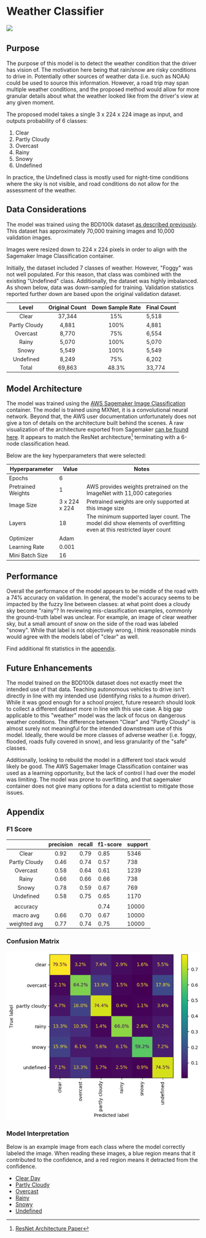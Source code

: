 # Weather Classifier

![](images/weather_demo.gif)

## Purpose  

The purpose of this model is to detect the weather condition that the driver has vision of. The motivation here being that rain/snow are risky conditions to drive in. Potentially other sources of weather data (i.e. such as NOAA) could be used to source this information. However, a road trip may span multiple weather conditions, and the proposed method would allow for more granular details about what the weather looked like from the driver's view at any given moment.

The proposed model takes a single 3 x 224 x 224 image as input, and outputs probability of 6 classes:  
  
1) Clear  
2) Partly Cloudy  
3) Overcast  
4) Rainy  
5) Snowy  
6) Undefined  
  
In practice, the Undefined class is mostly used for night-time conditions where the sky is not visible, and road conditions do not allow for the assessment of the weather.

## Data Considerations

The model was trained using the BDD100k dataset [as described previously](../Dataset.md). This dataset has approximately 70,000 training images and 10,000 validation images.

Images were resized down to 224 x 224 pixels in order to align with the Sagemaker Image Classification container.

Initially, the dataset included 7 classes of weather. However, "Foggy" was not well populated. For this reason, that class was combined with the existing "Undefined" class. Additionally, the dataset was highly imbalanced. As shown below, data was down-sampled for training. Validation statistics reported further down are based upon the original validation dataset.

|     Level     | Original Count | Down Sample Rate | Final Count |
| :-----------: | :------------: | :--------------: | ----------- |
|     Clear     |     37,344     |       15%        | 5,518       |
| Partly Cloudy |     4,881      |       100%       | 4,881       |
|   Overcast    |     8,770      |       75%        | 6,554       |
|     Rainy     |     5,070      |       100%       | 5,070       |
|     Snowy     |     5,549      |       100%       | 5,549       |
|   Undefined   |     8,249      |       75%        | 6,202       |
|     Total     |     69,863     |      48.3%       | 33,774      |

## Model Architecture

The model was trained using the [AWS Sagemaker Image Classification](https://docs.aws.amazon.com/sagemaker/latest/dg/image-classification.html) container. The model is trained using MXNet, it is a convolutional neural network. Beyond that, the AWS user documentation unfortunately does not give a ton of details on the architecture built behind the scenes. A raw visualization of the architecture exported from Sagemaker [can be found here](images/model_arch-weather.svg). It appears to match the ResNet architecture[^1] terminating with a 6-node classification head.

[^1]: [ResNet Architecture Paper](https://arxiv.org/abs/1512.03385)

Below are the key hyperparameters that were selected:

| Hyperparameter     | Value         | Notes                                                                                                             |
| ------------------ | ------------- | ----------------------------------------------------------------------------------------------------------------- |
| Epochs             | 6             |                                                                                                                   |
| Pretrained Weights | 1             | AWS provides weights pretrained on the ImageNet with 11,000 categories                                            |
| Image Size         | 3 x 224 x 224 | Pretrained weights are only supported at this image size                                                          |
| Layers             | 18            | The minimum supported layer count. The model did show elements of overfitting even at this restricted layer count |
| Optimizer          | Adam          |                                                                                                                   |
| Learning Rate      | 0.001         |                                                                                                                   |
| Mini Batch Size    | 16            |                                                                                                                   |

## Performance

Overall the performance of the model appears to be middle of the road with a 74% accuracy on validation. In general, the model's accuracy seems to be impacted by the fuzzy line between classes: at what point does a cloudy sky become "rainy"? In reviewing mis-classification examples, commonly the ground-truth label was unclear. For example, an image of clear weather sky, but a small amount of snow on the side of the road was labeled "snowy". While that label is not objectively wrong, I think reasonable minds would agree with the models label of "clear" as well.

Find additional fit statistics in the [appendix](#appendix).

## Future Enhancements

The model trained on the BDD100k dataset does not exactly meet the intended use of that data. Teaching autonomous vehicles to drive isn't directly in line with my intended use (identifying risks to a *human* driver). While it was good enough for a school project, future research should look to collect a different dataset more in line with this use case. A big gap applicable to this "weather" model was the lack of focus on dangerous weather conditions. The difference between "Clear" and "Partly Cloudy" is almost surely not meaningful for the intended downstream use of this model. Ideally, there would be more classes of adverse weather (i.e. foggy, flooded, roads fully covered in snow), and less granularity of the "safe" classes.

Additionally, looking to rebuild the model in a different tool stack would likely be good. The AWS Sagemaker Image Classification container was used as a learning opportunity, but the lack of control I had over the model was limiting. The model was prone to overfitting, and that sagemaker container does not give many options for a data scientist to mitigate those issues.

## Appendix

### F1 Score

|               | precision | recall | f1-score | support |
| :-----------: | :-------: | :----: | -------- | ------- |
|     Clear     |   0.92    |  0.79  | 0.85     | 5346    |
| Partly Cloudy |   0.46    |  0.74  | 0.57     | 738     |
|   Overcast    |   0.58    |  0.64  | 0.61     | 1239    |
|     Rainy     |   0.66    |  0.66  | 0.66     | 738     |
|     Snowy     |   0.78    |  0.59  | 0.67     | 769     |
|   Undefined   |   0.58    |  0.75  | 0.65     | 1170    |
|               |           |        |          |         |
|   accuracy    |           |        | 0.74     | 10000   |
|   macro avg   |   0.66    |  0.70  | 0.67     | 10000   |
| weighted avg  |   0.77    |  0.74  | 0.75     | 10000   |

### Confusion Matrix

![](images/weather-confusion-matrix.PNG)

### Model Interpretation

Below is an example image from each class where the model correctly labeled the image. When reading these images, a blue region means that it contributed to the confidence, and a red region means it detracted from the confidence.  

+ [Clear Day](images/weather-clear-shap.jpeg)
+ [Partly Cloudy](images/weather-partlycloudy-shap.jpeg)
+ [Overcast](images/weather-overcast-shap.jpeg)
+ [Rainy](images/weather-rainy-shap.jpeg)
+ [Snowy](images/weather-snowy-shap.jpeg)
+ [Undefined](images/weather-undefined-shap.jpeg)
